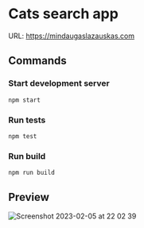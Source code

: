 # Cats search app

URL: https://mindaugaslazauskas.com

## Commands

### Start development server

`npm start`

### Run tests

`npm test`

### Run build

`npm run build`

## Preview

![Screenshot 2023-02-05 at 22 02 39](https://user-images.githubusercontent.com/23384171/216842080-ef0d9bd9-0dfa-4359-9613-a35e5a91edcf.png)
